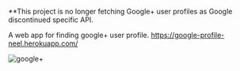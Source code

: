 **This project is no longer fetching Google+ user profiles as Google discontinued specific API. 

A web app for finding google+ user profile.
https://google-profile-neel.herokuapp.com/

![google+](https://user-images.githubusercontent.com/8587332/51804355-aba37600-222d-11e9-88ce-b0a30e50c9ec.png)
